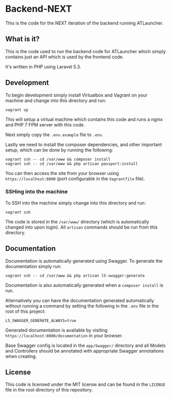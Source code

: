 # Backend-NEXT
This is the code for the NEXT iteration of the backend running ATLauncher.

## What is it?
This is the code used to run the backend code for ATLauncher which simply contains just an API which is used by the frontend code.

It's written in PHP using Laravel 5.3.

## Development
To begin development simply install Virtualbox and Vagrant on your machine and change into this directory and run:

```
vagrant up
```

This will setup a virtual machine which contains this code and runs a nginx and PHP 7 FPM server with this code.

Next simply copy the `.env.example` file to `.env`.

Lastly we need to install the composer dependencies, and other important setup, which can be done by running the following:

```
vagrant ssh -- cd /var/www && composer install
vagrant ssh -- cd /var/www && php artisan passport:install
```

You can then access the site from your browser using `https://localhost:8000` (port configurable in the `Vagrantfile` file).

### SSHing into the machine
To SSH into the machine simply change into this directory and run:

```
vagrant ssh
```

The code is stored in the `/var/www/` directory (which is automatically changed into upon login). All `artisan` commands should be run from this directory.

## Documentation
Documentation is automatically generated using Swagger. To generate the documentation simply run:

```
vagrant ssh -- cd /var/www && php artisan l5-swagger:generate
```

Documentation is also automatically generated when a `composer install` is run.

Alternatively you can have the documentation generated automatically without running a command by setting the following in the `.env` file in the root of this project:

```
L5_SWAGGER_GENERATE_ALWAYS=true
```

Generated documentation is available by visiting `https://localhost:8000/documentation` in your browser.

Base Swagger config is located in the `app/Swagger/` directory and all Models and Controllers should be annotated with appropriate Swagger annotations when creating.

## License
This code is licensed under the MIT license and can be found in the `LICENSE` file in the root directory of this repository.